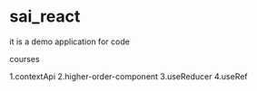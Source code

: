 # sai_react
it is a demo application for code



courses

1.contextApi
2.higher-order-component
3.useReducer
4.useRef




